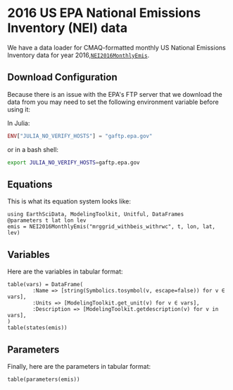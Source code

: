 # 2016 US EPA National Emissions Inventory (NEI) data

We have a data loader for CMAQ-formatted monthly US National Emissions Inventory data for year 2016,[`NEI2016MonthlyEmis`](@ref).

## Download Configuration

Because there is an issue with the EPA's FTP server that we download the data from you may need to set the following environment variable before using it:

In Julia:
```julia
ENV["JULIA_NO_VERIFY_HOSTS"] = "gaftp.epa.gov"
```
or in a bash shell:
```bash
export JULIA_NO_VERIFY_HOSTS=gaftp.epa.gov
```

## Equations

This is what its equation system looks like:

```@example nei2016
using EarthSciData, ModelingToolkit, Unitful, DataFrames
@parameters t lat lon lev
emis = NEI2016MonthlyEmis("mrggrid_withbeis_withrwc", t, lon, lat, lev)
```

## Variables

Here are the variables in tabular format:

```@example nei2016
table(vars) = DataFrame(
        :Name => [string(Symbolics.tosymbol(v, escape=false)) for v ∈ vars],
        :Units => [ModelingToolkit.get_unit(v) for v ∈ vars],
        :Description => [ModelingToolkit.getdescription(v) for v in vars],
)
table(states(emis))
```

## Parameters

Finally, here are the parameters in tabular format:

```@example nei2016
table(parameters(emis))
```
